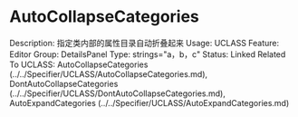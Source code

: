 # AutoCollapseCategories

Description: 指定类内部的属性目录自动折叠起来
Usage: UCLASS
Feature: Editor
Group: DetailsPanel
Type: strings="a，b，c"
Status: Linked
Related To UCLASS: AutoCollapseCategories (../../Specifier/UCLASS/AutoCollapseCategories.md), DontAutoCollapseCategories (../../Specifier/UCLASS/DontAutoCollapseCategories.md), AutoExpandCategories (../../Specifier/UCLASS/AutoExpandCategories.md)